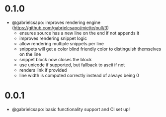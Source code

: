 # 0.1.0

- @gabrielcsapo: improves rendering engine (https://github.com/gabrielcsapo/miette/pull/3)
  - ensures source has a new line on the end if not appends it
  - improves rendering snippet logic
  - allow rendering multiple snippets per line
  - snippets will get a color blind friendly color to distinguish themselves on the line
  - snippet block now closes the block
  - use unicode if supported, but fallback to ascii if not
  - renders link if provided
  - line width is computed correctly instead of always being 0

# 0.0.1

- @gabrielcsapo: basic functionality support and CI set up!
